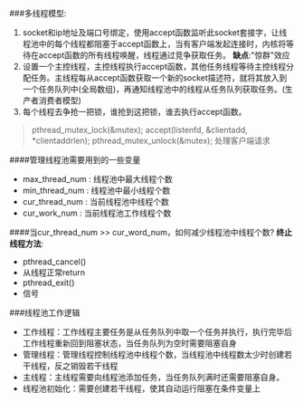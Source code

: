 ###多线程模型:
1. socket和ip地址及端口号绑定，使用accept函数监听此socket套接字，让线程池中的每个线程都阻塞于accept函数上，当有客户端发起连接时，内核将等待在accept函数的所有线程唤醒，线程通过竞争获取任务。
**缺点**:"惊群"效应
2. 设置一个主控线程，主控线程执行accept函数，其他任务线程等待主控线程分配任务。主线程每从accept函数获取一个新的socket描述符，就将其放入到一个任务队列中(全局数组)，再通知线程池中的线程从任务队列获取任务。(生产者消费者模型)
3. 每个线程去争抢一把锁，谁抢到这把锁，谁去执行accept函数。
> pthread_mutex_lock(&mutex);
> accept(listenfd, &clientadd, *clientaddrlen);
> pthread_mutex_unlock(&mutex);
> 处理客户端请求

####管理线程池需要用到的一些变量
- max_thread_num : 线程池中最大线程个数 
- min_thread_num : 线程池中最小线程个数
- cur_thread_num : 当前线程池中线程个数
- cur_work_num : 当前线程池工作线程个数

####当cur_thread_num >> cur_word_num，如何减少线程池中线程个数?
**终止线程方法**:
- pthread_cancel()
- 从线程正常return
- pthread_exit()
- 信号


###线程池工作逻辑
- 工作线程：工作线程主要任务是从任务队列中取一个任务并执行，执行完毕后工作线程重新回到阻塞状态，当任务队列为空时需要阻塞自身
- 管理线程：管理线程控制线程池中线程个数，当线程池中线程数太少时创建若干线程，反之销毁若干线程
- 主线程：主线程需要向线程池添加任务，当任务队列满时还需要阻塞自身。
- 线程池初始化：需要创建若干线程，使其自动运行阻塞在条件变量上
